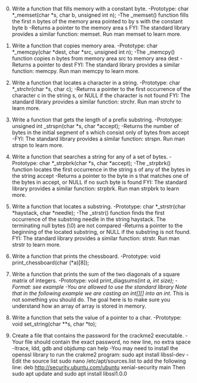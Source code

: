 0. Write a function that fills memory with a constant byte.
-Prototype: char *_memset(char *s, char b, unsigned int n);
-The _memset() function fills the first n bytes of the memory area pointed to by s with the constant byte b
-Returns a pointer to the memory area s
FYI: The standard library provides a similar function: memset. Run man memset to learn more.

1. Write a function that copies memory area.
-Prototype: char *_memcpy(char *dest, char *src, unsigned int n);
-The _memcpy() function copies n bytes from memory area src to memory area dest
-Returns a pointer to dest
FYI: The standard library provides a similar function: memcpy. Run man memcpy to learn more.

2. Write a function that locates a character in a string.
-Prototype: char *_strchr(char *s, char c);
-Returns a pointer to the first occurrence of the character c in the string s, or NULL if the character is not found
FYI: The standard library provides a similar function: strchr. Run man strchr to learn more.

3. Write a function that gets the length of a prefix substring.
-Prototype: unsigned int _strspn(char *s, char *accept);
-Returns the number of bytes in the initial segment of s which consist only of bytes from accept
-FYI: The standard library provides a similar function: strspn. Run man strspn to learn more.

4. Write a function that searches a string for any of a set of bytes.
-Prototype: char *_strpbrk(char *s, char *accept);
-The _strpbrk() function locates the first occurrence in the string s of any of the bytes in the string accept
-Returns a pointer to the byte in s that matches one of the bytes in accept, or NULL if no such byte is found
FYI: The standard library provides a similar function: strpbrk. Run man strpbrk to learn more.

5. Write a function that locates a substring.
-Prototype: char *_strstr(char *haystack, char *needle);
-The _strstr() function finds the first occurrence of the substring needle in the string haystack. The terminating null bytes (\0) are not compared
-Returns a pointer to the beginning of the located substring, or NULL if the substring is not found.
FYI: The standard library provides a similar function: strstr. Run man strstr to learn more.

6. Write a function that prints the chessboard.
-Prototype: void print_chessboard(char (*a)[8]);

7. Write a function that prints the sum of the two diagonals of a square matrix of integers.
-Prototype: void print_diagsums(int *a, int size);
-Format: see example
-You are allowed to use the standard library
Note that in the following example we are casting an int[][] into an int*. This is not something you should do. The goal here is to make sure you understand how an array of array is stored in memory.

8. Write a function that sets the value of a pointer to a char.
-Prototype: void set_string(char **s, char *to);

9. Create a file that contains the password for the crackme2 executable.
-Your file should contain the exact password, no new line, no extra space
-ltrace, ldd, gdb and objdump can help
-You may need to install the openssl library to run the crakme2 program: sudo apt install libssl-dev
-Edit the source list sudo nano /etc/apt/sources.list to add the following line: deb http://security.ubuntu.com/ubuntu xenial-security main Then sudo apt update and sudo apt install libssl1.0.0
